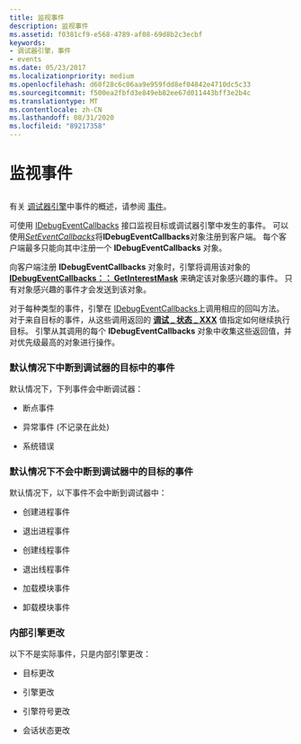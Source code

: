 ```yaml
---
title: 监视事件
description: 监视事件
ms.assetid: f0381cf9-e568-4789-af08-69d8b2c3ecbf
keywords:
- 调试器引擎，事件
- events
ms.date: 05/23/2017
ms.localizationpriority: medium
ms.openlocfilehash: d60f28c6c06aa9e959fdd8ef04842e4710dc5c33
ms.sourcegitcommit: f500ea2fbfd3e849eb82ee67d011443bff3e2b4c
ms.translationtype: MT
ms.contentlocale: zh-CN
ms.lasthandoff: 08/31/2020
ms.locfileid: "89217358"
---
```

# <a name="monitoring-events"></a>监视事件


## <span id="ddk_monitoring_events_dbx"></span><span id="DDK_MONITORING_EVENTS_DBX"></span>


有关 [调试器引擎](introduction.md#debugger-engine)中事件的概述，请参阅 [事件](events.md)。

可使用 [IDebugEventCallbacks](/windows-hardware/drivers/ddi/dbgeng/nn-dbgeng-idebugeventcallbacks) 接口监视目标或调试器引擎中发生的事件。 可以使用[*SetEventCallbacks*](/windows-hardware/drivers/ddi/dbgeng/nf-dbgeng-idebugclient5-seteventcallbacks)将**IDebugEventCallbacks**对象注册到客户端。 每个客户端最多只能向其中注册一个 **IDebugEventCallbacks** 对象。

向客户端注册 **IDebugEventCallbacks** 对象时，引擎将调用该对象的 [**IDebugEventCallbacks：： GetInterestMask**](/windows-hardware/drivers/ddi/dbgeng/nf-dbgeng-idebugeventcallbacks-getinterestmask) 来确定该对象感兴趣的事件。 只有对象感兴趣的事件才会发送到该对象。

对于每种类型的事件，引擎在 [IDebugEventCallbacks](/windows-hardware/drivers/ddi/dbgeng/nn-dbgeng-idebugeventcallbacks)上调用相应的回叫方法。 对于来自目标的事件，从这些调用返回的 [**调试 \_ 状态 \_ XXX**](./debug-status-xxx.md) 值指定如何继续执行目标。 引擎从其调用的每个 **IDebugEventCallbacks** 对象中收集这些返回值，并对优先级最高的对象进行操作。

### <a name="span-idevents_from_the_target_that_break_into_the_debugger_by_defaultspanspan-idevents_from_the_target_that_break_into_the_debugger_by_defaultspanevents-from-the-target-that-break-into-the-debugger-by-default"></a><span id="events_from_the_target_that_break_into_the_debugger_by_default"></span><span id="EVENTS_FROM_THE_TARGET_THAT_BREAK_INTO_THE_DEBUGGER_BY_DEFAULT"></span>默认情况下中断到调试器的目标中的事件

默认情况下，下列事件会中断调试器：

-   断点事件

-   异常事件 (不记录在此处) 

-   系统错误

### <a name="span-idevents_from_the_target_that_do_not_break_into_the_debugger_by_defaultspanspan-idevents_from_the_target_that_do_not_break_into_the_debugger_by_defaultspanevents-from-the-target-that-do-not-break-into-the-debugger-by-default"></a><span id="events_from_the_target_that_do_not_break_into_the_debugger_by_default"></span><span id="EVENTS_FROM_THE_TARGET_THAT_DO_NOT_BREAK_INTO_THE_DEBUGGER_BY_DEFAULT"></span>默认情况下不会中断到调试器中的目标的事件

默认情况下，以下事件不会中断到调试器中：

-   创建进程事件

-   退出进程事件

-   创建线程事件

-   退出线程事件

-   加载模块事件

-   卸载模块事件

### <a name="span-idinternal_engine_changesspanspan-idinternal_engine_changesspaninternal-engine-changes"></a><span id="internal_engine_changes"></span><span id="INTERNAL_ENGINE_CHANGES"></span>内部引擎更改

以下不是实际事件，只是内部引擎更改：

-   目标更改

-   引擎更改

-   引擎符号更改

-   会话状态更改

 

